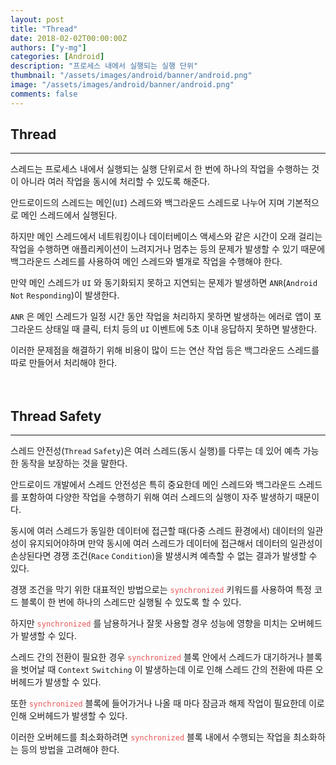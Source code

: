 ```yaml
---
layout: post
title: "Thread"
date: 2018-02-02T00:00:00Z
authors: ["y-mg"]
categories: [Android]
description: "프로세스 내에서 실행되는 실행 단위"
thumbnail: "/assets/images/android/banner/android.png"
image: "/assets/images/android/banner/android.png"
comments: false
---
```


## Thread
***
스레드는 프로세스 내에서 실행되는 실행 단위로서 한 번에 하나의 작업을 수행하는 것이 아니라 여러 작업을 동시에 처리할 수 있도록 해준다.
<br/>

안드로이드의 스레드는 메인(`UI`) 스레드와 백그라운드 스레드로 나누어 지며 기본적으로 메인 스레드에서 실행된다.
<br/>

하지만 메인 스레드에서 네트워킹이나 데이터베이스 액세스와 같은 시간이 오래 걸리는 작업을 수행하면 애플리케이션이 느려지거나 멈추는 등의 문제가 발생할 수 있기 때문에 백그라운드 스레드를 사용하여 메인 스레드와 별개로 작업을 수행해야 한다.
<br/>

만약 메인 스레드가 `UI` 와 동기화되지 못하고 지연되는 문제가 발생하면 `ANR`(`Android` `Not` `Responding`)이 발생한다.
<br/>

`ANR` 은 메인 스레드가 일정 시간 동안 작업을 처리하지 못하면 발생하는 에러로 앱이 포그라운드 상태일 때 클릭, 터치 등의 `UI` 이벤트에 5초 이내 응답하지 못하면 발생한다.
<br/>

이러한 문제점을 해결하기 위해 비용이 많이 드는 연산 작업 등은 백그라운드 스레드를 따로 만들어서 처리해야 한다.
<br/>
<br/>
<br/>



## Thread Safety
***
스레드 안전성(`Thread` `Safety`)은 여러 스레드(동시 실행)를 다루는 데 있어 예측 가능한 동작을 보장하는 것을 말한다.
<br/>

안드로이드 개발에서 스레드 안전성은 특히 중요한데 메인 스레드와 백그라운드 스레드를 포함하여 다양한 작업을 수행하기 위해 여러 스레드의 실행이 자주 발생하기 때문이다.
<br/>

동시에 여러 스레드가 동일한 데이터에 접근할 때(다중 스레드 환경에서) 데이터의 일관성이 유지되어야하며 만약 동시에 여러 스레드가 데이터에 접근해서 데이터의 일관성이 손상된다면 경쟁 조건(`Race` `Condition`)을 발생시켜 예측할 수 없는 결과가 발생할 수 있다.
<br/>

경쟁 조건을 막기 위한 대표적인 방법으로는 <code style="color: #eb5657;">synchronized</code> 키워드를 사용하여 특정 코드 블록이 한 번에 하나의 스레드만 실행될 수 있도록 할 수 있다. 
<br/>

하지만 <code style="color: #eb5657;">synchronized</code> 를 남용하거나 잘못 사용할 경우 성능에 영향을 미치는 오버헤드가 발생할 수 있다.
<br/>

스레드 간의 전환이 필요한 경우 <code style="color: #eb5657;">synchronized</code> 블록 안에서 스레드가 대기하거나 블록을 벗어날 때 `Context` `Switching` 이 발생하는데 이로 인해 스레드 간의 전환에 따른 오버헤드가 발생할 수 있다.
<br/>

또한 <code style="color: #eb5657;">synchronized</code> 블록에 들어가거나 나올 때 마다 잠금과 해제 작업이 필요한데 이로 인해 오버헤드가 발생할 수 있다.
<br/>

이러한 오버헤드를 최소화하려면 <code style="color: #eb5657;">synchronized</code> 블록 내에서 수행되는 작업을 최소화하는 등의 방법을 고려해야 한다.